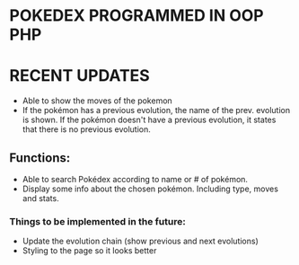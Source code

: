 # POKEDEX PROGRAMMED IN OOP PHP
# RECENT UPDATES
- Able to show the moves of the pokemon
- If the pokémon has a previous evolution, the name of the prev. evolution is shown. If the pokémon doesn't have a previous evolution, it states that there is no previous evolution.
## Functions:
- Able to search Pokédex according to name or # of pokémon.
- Display some info about the chosen pokémon. Including type, moves and stats.
### Things to be implemented in the future: 
- Update the evolution chain (show previous and next evolutions)
- Styling to the page so it looks better
